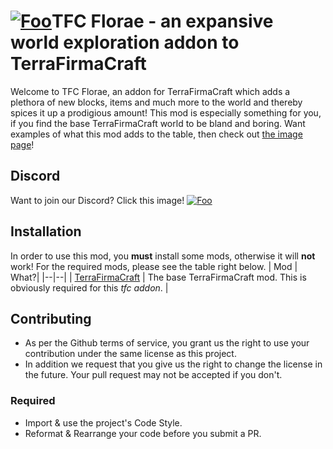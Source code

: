 # [![Foo](https://github.com/Verph/TFC-Florae/blob/1.12.2/image.png)](https://www.curseforge.com/minecraft/mc-mods/tfc-florae)TFC Florae - an expansive world exploration addon to TerraFirmaCraft
Welcome to TFC Florae, an addon for TerraFirmaCraft which adds a plethora of new blocks, items and much more to the world and thereby spices it up a prodigious amount! This mod is especially something for you, if you find the base TerraFirmaCraft world to be bland and boring. Want examples of what this mod adds to the table, then check out [the image page](https://www.curseforge.com/minecraft/mc-mods/tfc-florae/screenshots)!
## Discord
Want to join our Discord? Click this image!
[![Foo](https://i.imgur.com/pbAEkFq.png)](https://discord.gg/knYTg5HAKb)

## Installation
In order to use this mod, you **must** install some mods, otherwise it will **not** work! For the required mods, please see the table right below.
| Mod | What?|
|--|--|
| [TerraFirmaCraft](https://www.curseforge.com/minecraft/mc-mods/tfcraft) | The base TerraFirmaCraft mod. This is obviously required for this *tfc addon*. |

## Contributing

+ As per the Github terms of service, you grant us the right to use your contribution
  under the same license as this project.
+ In addition we request that you give us the right to change the license in the future.
  Your pull request may not be accepted if you don't.
  
### Required

+ Import & use the project's Code Style.
+ Reformat & Rearrange your code before you submit a PR.
